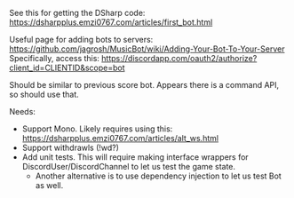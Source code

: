 ﻿See this for getting the DSharp code: https://dsharpplus.emzi0767.com/articles/first_bot.html

Useful page for adding bots to servers: https://github.com/jagrosh/MusicBot/wiki/Adding-Your-Bot-To-Your-Server
Specifically, access this:
https://discordapp.com/oauth2/authorize?client_id=CLIENTID&scope=bot

Should be similar to previous score bot. Appears there is a command API, so should use that.

Needs:
- Support Mono. Likely requires using this: https://dsharpplus.emzi0767.com/articles/alt_ws.html
- Support withdrawls (!wd?)
- Add unit tests. This will require making interface wrappers for DiscordUser/DiscordChannel to let us test the game state.
  - Another alternative is to use dependency injection to let us test Bot as well.